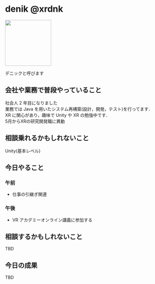 # denik @xrdnk

<img src="https://i.imgur.com/bHdEeHe.jpg" width="150">

デニックと呼びます

## 会社や業務で普段やっていること

社会人 2 年目になりました</br>
業務では Java を用いたシステム再構築(設計，開発，テスト)を行ってます．</br>
XR に関心があり，趣味で Unity や XR の勉強中です．</br>
5月からXRの研究開発職に異動</br>

## 相談乗れるかもしれないこと

Unity(基本レベル)</br>

## 今日やること

### 午前

- 仕事の引継ぎ関連

### 午後

- VR アカデミーオンライン講義に参加する

## 相談するかもしれないこと

TBD</br>

## 今日の成果

TBD</br>
